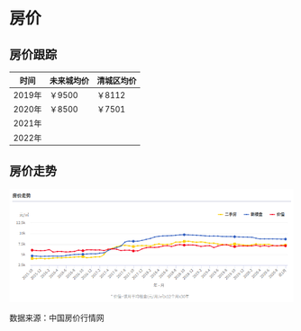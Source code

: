 # 房价

## 房价跟踪


| 时间   | 未来城均价 | 清城区均价 |
| ------ | ------ | ------ |
| 2019年 | ￥9500 | ￥8112 |
| 2020年 | ￥8500 | ￥7501 |
| 2021年 |        |        |
| 2022年 |        |        |



## 房价走势

![](../_static/qy_house_price_trend.png)


数据来源：中国房价行情网